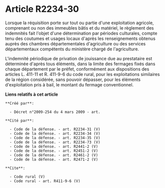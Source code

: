# Article R2234-30

Lorsque la réquisition porte sur tout ou partie d'une exploitation agricole, comprenant ou non des immeubles bâtis et du
matériel, le règlement des indemnités fait l'objet d'une détermination par périodes culturales, compte tenu des coutumes et
usages locaux d'après les renseignements obtenus auprès des chambres départementales d'agriculture ou des services
départementaux compétents du ministère chargé de l'agriculture.

L'indemnité périodique de privation de jouissance due au prestataire est déterminée d'après tous éléments, dans la limite des
fermages fixés dans chaque département par le préfet, conformément aux dispositions des articles L. 411-11 et R. 411-9-6 du
code rural, pour les exploitations similaires de la région considérée, sans pouvoir dépasser, pour les éléments
d'exploitation pris à bail, le montant du fermage conventionnel.

**Liens relatifs à cet article**

	**Créé par**:

	  - Décret n°2009-254 du 4 mars 2009 - art.

	**Cité par**:

	  - Code de la défense. - art. R2234-31 (V)
	  - Code de la défense. - art. R2234-34 (V)
	  - Code de la défense. - art. R2234-35 (V)
	  - Code de la défense. - art. R2234-73 (V)
	  - Code de la défense. - art. R2441-2 (V)
	  - Code de la défense. - art. R2451-2 (V)
	  - Code de la défense. - art. R2461-2 (V)
	  - Code de la défense. - art. R2471-2 (V)

	**Cite**:

	  - Code rural (V)
	  - Code rural - art. R411-9-6 (V)
